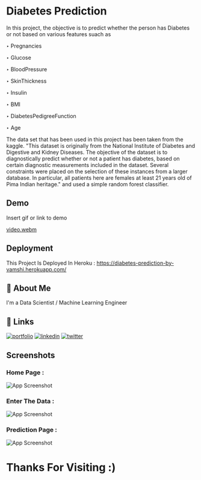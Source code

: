 
# Diabetes Prediction


In this project, the objective is to predict whether the person has Diabetes or not based on various features suach as

‣ Pregnancies	

‣ Glucose	

‣ BloodPressure	

‣ SkinThickness

‣ Insulin	

‣ BMI	

‣ DiabetesPedigreeFunction	

‣ Age

 The data set that has been used in this project has been taken from the kaggle. "This dataset is originally from the National Institute of Diabetes and Digestive and Kidney Diseases. The objective of the dataset is to diagnostically predict whether or not a patient has diabetes, based on certain diagnostic measurements included in the dataset. Several constraints were placed on the selection of these instances from a larger database. In particular, all patients here are females at least 21 years old of Pima Indian heritage." and used a simple random forest classifier.
 
 
## Demo

Insert gif or link to demo

[video.webm](https://user-images.githubusercontent.com/89390696/178423737-502fd348-1290-4baf-82de-5457cf005b0a.webm)

## Deployment

This Project Is Deployed In Heroku : https://diabetes-prediction-by-vamshi.herokuapp.com/




## 🚀 About Me
I'm a Data Scientist / Machine Learning Engineer


## 🔗 Links
[![portfolio](https://img.shields.io/badge/Github-000?style=for-the-badge&logo=github&logoColor=white)](https://github.com/Kollipati)
[![linkedin](https://img.shields.io/badge/linkedin-0A66C2?style=for-the-badge&logo=linkedin&logoColor=white)](https://www.linkedin.com/in/vamshi-chowdary-aa8208219)
[![twitter](https://img.shields.io/badge/instagram-1DA1F2?style=for-the-badge&logo=instagram&logoColor=white)](https://twitter.com/)


## Screenshots

### Home Page :

![App Screenshot](https://user-images.githubusercontent.com/89390696/178411772-aad421a9-fbde-4690-b68f-b9837c3d08ce.png)


### Enter The Data :


![App Screenshot](https://user-images.githubusercontent.com/89390696/178412001-2e59691a-4447-4706-b76e-e795ae654881.png)


### Prediction Page :


![App Screenshot](https://user-images.githubusercontent.com/89390696/178412247-82d2e563-58ed-4f3e-8fa6-14c76019ba82.png)




# Thanks For Visiting :) 


